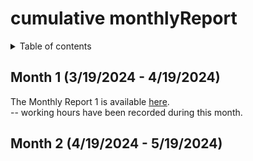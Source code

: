
# cumulative monthlyReport

<details>
<summary>Table of contents</summary>

- [cumulative monthlyReport](#cumulative-monthlyreport)
  - [Month 1 (3/19/2024 - 4/19/2024)](#month-1-3192024---4192024)
  - [Month 2 (4/19/2024 - 5/19/2024)](#month-2-4192024---5192024)

</details>

## Month 1 (3/19/2024 - 4/19/2024)

The Monthly Report 1 is available [here](monthlyReport1.md).<br>
-- working hours have been recorded during this month.

## Month 2 (4/19/2024 - 5/19/2024)